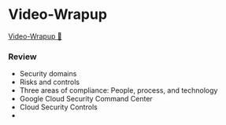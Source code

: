 # Video-Wrapup

[Video-Wrapup &#128279;](https://www.coursera.org/learn/strategies-for-cloud-security-risk-management/lecture/mWXlY/wrap-up)

### Review

- Security domains
- Risks and controls
- Three areas of compliance: People, process, and technology
- Google Cloud Security Command Center
- Cloud Security Controls
-
